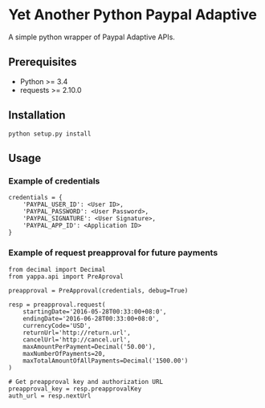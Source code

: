 # Yet Another Python Paypal Adaptive 

A simple python wrapper of Paypal Adaptive APIs.


## Prerequisites

- Python >= 3.4
- requests >= 2.10.0

## Installation
```
python setup.py install
```

## Usage

### Example of credentials
```
credentials = {
    'PAYPAL_USER_ID': <User ID>,
    'PAYPAL_PASSWORD': <User Password>,
    'PAYPAL_SIGNATURE': <User Signature>,
    'PAYPAL_APP_ID': <Application ID>
}
```

### Example of request preapproval for future payments
```
from decimal import Decimal
from yappa.api import PreAproval

preapproval = PreApproval(credentials, debug=True)

resp = preapproval.request(
    startingDate='2016-05-28T00:33:00+08:0',
    endingDate='2016-06-28T00:33:00+08:0',
    currencyCode='USD',
    returnUrl='http://return.url',
    cancelUrl='http://cancel.url',
    maxAmountPerPayment=Decimal('50.00'),
    maxNumberOfPayments=20,
    maxTotalAmountOfAllPayments=Decimal('1500.00')
)

# Get preapproval key and authorization URL
preapproval_key = resp.preapprovalKey
auth_url = resp.nextUrl
```
